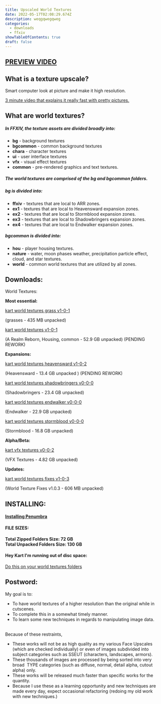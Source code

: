 ```yaml
---
title: Upscaled World Textures
date: 2022-05-17T02:08:29.674Z
description: weqgqwegqweg
categories:
  - downloads
  - ffxiv
showTableOfContents: true
draft: false
---
```

## **[PREVIEW VIDEO](https://www.youtube.com/watch?v=fSO48HBqFyA)**

## **What is a texture upscale?**

Smart computer look at picture and make it high resolution.

[3 minute video that explains it really fast with pretty pictures.](https://www.youtube.com/watch?v=Fix6u4pksrg)

## **What are world textures?**

##### In FFXIV, the texture assets are divided broadly into:

* **bg** - background textures
* **bgcommon** - common background textures
* **chara** - character textures
* **ui** - user interface textures
* **vfx** - visual effect textures
* **common** - pre-rendered graphics and text textures.



##### The world textures are comprised of the **bg** and **bgcommon** folders.



##### **bg** is divided into:

* **ffxiv** - textures that are local to ARR zones.
* **ex1** - textures that are local to Heavensward expansion zones.
* **ex2** - textures that are local to Stormblood expansion zones.
* **ex3** - textures that are local to Shadowbringers expansion zones.
* **ex4** - textures that are local to Endwalker expansion zones.

##### **bgcommon** is divided into:

* **hou** - player housing textures.
* **nature** - water, moon phases weather, precipitation particle effect, cloud, and star textures.
* **world** - common world textures that are utilized by all zones.

## Downloads:

World Textures: 

**Most essential:**

[kart world textures grass v1-0-1](https://downloads.kartoffels.club/kart+world+textures+grass+v1-0-1.7z "https\://downloads.kartoffels.club/kart+world+textures+grass+v1-0-1.7z")

(grasses - 435 MB unpacked)

 [kart world textures v1-0-1](https://downloads.kartoffels.club/kart+world+textures+v1-0-1.7z "https\://downloads.kartoffels.club/kart+world+textures+v1-0-1.7z") 

(A Realm Reborn, Housing, common - 52.9 GB unpacked) (PENDING REWORK)

**Expansions:** 

[kart world textures heavensward v1-0-2](https://downloads.kartoffels.club/kart+world+textures+heavensward+v1-0-2.7z "https\://downloads.kartoffels.club/kart+world+textures+heavensward+v1-0-2.7z") 

(Heavensward - 13.4 GB unpacked ) (PENDING REWORK)

[kart world textures shadowbringers v0-0-0](https://downloads.kartoffels.club/TEST%20kart%20world%20textures%20shadowbringers%20v0-0-0.7z "https\://downloads.kartoffels.club/TEST%20kart%20world%20textures%20shadowbringers%20v0-0-0.7z") 

(Shadowbringers - 23.4 GB unpacked) 

[kart world textures endwalker v0-0-0](https://downloads.kartoffels.club/TEST%20kart%20world%20textures%20endwalker%20v0-0-0.7z "https\://downloads.kartoffels.club/TEST%20kart%20world%20textures%20endwalker%20v0-0-0.7z") 

(Endwalker - 22.9 GB unpacked) 

[kart world textures stormblood v0-0-0](https://downloads.kartoffels.club/TEST+kart+world+textures+stormblood+v0-0-0.7z "https\://downloads.kartoffels.club/TEST+kart+world+textures+stormblood+v0-0-0.7z") 

(Stormblood - 16.8 GB unpacked) 

**Alpha/Beta:**

 [kart vfx textures v0-0-2](https://downloads.kartoffels.club/TEST%20kart%20vfx%20textures%20v0-0-2.7z "https\://downloads.kartoffels.club/TEST%20kart%20vfx%20textures%20v0-0-2.7z") 

(VFX Textures - 4.82 GB unpacked) 

**Updates:** 

[kart world textures fixes v1-0-3](https://downloads.kartoffels.club/kart%20world%20textures%20fixes%20v1-0-3.7z "https\://downloads.kartoffels.club/kart%20world%20textures%20fixes%20v1-0-3.7z")

(World Texture Fixes v1.0.3 - 606 MB unpacked)

## INSTALLING:

#### **[Installing Penumbra](https://reniguide.info/#installpenumbra)**

#### **FILE SIZES:**

**Total Zipped Folders Size: 72 GB**\
**Total Unpacked Folders Size: 130 GB**

#### **Hey Kart I'm running out of disc space:**

[Do this on your world textures folders](https://www.windowscentral.com/how-enable-file-compression-windows-11#compress_ntfs_file_windows11)

## **Postword**:

My goal is to:

* To have world textures of a higher resolution than the original while in cutscenes.
* To complete this in a somewhat timely manner.
* To learn some new techniques in regards to manipulating image data.

\
Because of these restraints,

* These works will not be as high quality as my various Face Upscales (which are checked individually) or even of images subdivided into subject categories such as SSEUT (characters, landscapes, armors).
* These thousands of images are processed by being sorted into very broad  TYPE categories (such as diffuse, normal, detail alpha, cutout alpha) only.
* These works will be released much faster than specific works for the quantity.
* Because I use these as a learning opportunity and new techniques are made every day, expect occasional refactoring (redoing my old work with new techniques.)